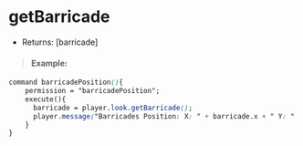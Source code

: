 # getBarricade

* Returns: \[barricade\]

> #### Example:

```css
command barricadePosition(){
    permission = "barricadePosition";
    execute(){
      barricade = player.look.getBarricade();
      player.message("Barricades Position: X: " + barricade.x + " Y: " + barricade.y + " Z: " + barricade.z);
    }
}
```

